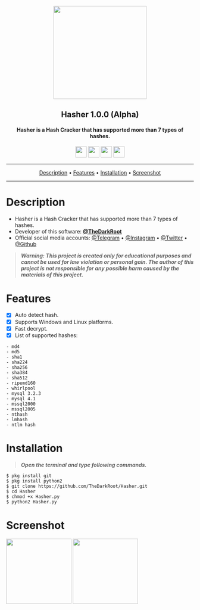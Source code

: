 <p align="center"><a href="https://turkhackteam.org"><img src="https://raw.githubusercontent.com/TheDarkRoot/PNGStore/master/Personal/Banner.png" width="250"></a></p>
<h2 align="center"><b>Hasher 1.0.0 (Alpha)</b></h2>
<h4 align="center">Hasher is a Hash Cracker that has supported more than 7 types of hashes.</h4>
</p>
<p align="center"><a href="center"><a href="https://t.me/TheDarkRoot"><img src="https://raw.githubusercontent.com/TheDarkRoot/PNGStore/master/Personal/Telegram.png" width="30"></a>     <a href="center"><a href="https://instagram.com/TheDarkRoot"><img src="https://raw.githubusercontent.com/TheDarkRoot/PNGStore/master/Personal/Instagram.png" width="30"></a>     <a href="center"><a href="https://twitter.com/TDarkRoot"><img src="https://raw.githubusercontent.com/TheDarkRoot/PNGStore/master/Personal/Twitter.png" width="30"></a>     <a href="https://github.com/CiKu370/hasher"><img src="https://raw.githubusercontent.com/TheDarkRoot/PNGStore/master/Personal/Github.png" width="30"></a></p>
</p>
<hr>
<p align="center"><a href="#Description">Description</a> &bull; <a href="#Features">Features</a> &bull; <a href="#Installation">Installation</a> &bull; <a href="#Screenshot">Screenshot</a></p>
<hr>


# Description

- Hasher is a Hash Cracker that has supported more than 7 types of hashes.
- Developer of this software: **[@TheDarkRoot](https://github.com/TheDarkRoot)**
- Official social media accounts: [@Telegram](https://t.me/TheDarkRoot) &bull; [@Instagram](https://instagram.com/TheDarkRoot) &bull; [@Twitter](https://twitter.com/TDarkRoot) &bull; [@Github](https://github.com/TheDarkRoot)

> ***Warning: This project is created only for educational purposes and cannot be used for law violation or personal gain.
The author of this project is not responsible for any possible harm caused by the materials of this project.***

# Features

- [x] Auto detect hash.
- [x] Supports Windows and Linux platforms.
- [x] Fast decrypt.
- [x] List of supported hashes:
```
- md4
- md5
- sha1
- sha224
- sha256 
- sha384
- sha512
- ripemd160
- whirlpool
- mysql 3.2.3
- mysql 4.1
- mssql2000
- mssql2005
- nthash
- lmhash
- ntlm hash
``` 

# Installation

> ***Open the terminal and type following commands.***
```
$ pkg install git
$ pkg install python2
$ git clone https://github.com/TheDarkRoot/Hasher.git
$ cd Hasher
$ chmod +x Hasher.py
$ python2 Hasher.py
```

# Screenshot

[<img src="https://raw.githubusercontent.com/TheDarkRoot/PNGStore/master/Personal/Screenshots/Hasher%2001.png" width=175>](https://raw.githubusercontent.com/TheDarkRoot/PNGStore/master/Personal/Screenshots/Hasher%2001.png)
[<img src="https://raw.githubusercontent.com/TheDarkRoot/PNGStore/master/Personal/Screenshots/Hasher%2002.png" width=175>](https://raw.githubusercontent.com/TheDarkRoot/PNGStore/master/Personal/Screenshots/Hasher%2002.png)
